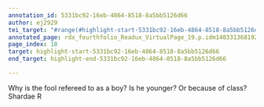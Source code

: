```yaml
---
annotation_id: 5331bc92-16eb-4864-8518-8a5bb5126d66
author: ej2929
tei_target: "#range(#highlight-start-5331bc92-16eb-4864-8518-8a5bb5126d66, #highlight-end-5331bc92-16eb-4864-8518-8a5bb5126d66)"
annotated_page: rdx_fourthfolio_Readux_VirtualPage_19.p.idm140331368192352
page_index: 18
target: highlight-start-5331bc92-16eb-4864-8518-8a5bb5126d66
end_target: highlight-end-5331bc92-16eb-4864-8518-8a5bb5126d66

---
```

Why is the fool refereed to as a boy? Is he younger? Or because of class? Shardae R